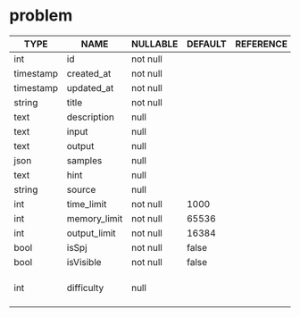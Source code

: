 # problem

TYPE | NAME | NULLABLE | DEFAULT | REFERENCE | COMMENT
---|---|---|---|---|---
int | id | not null | | |
timestamp | created_at | not null | | |
timestamp | updated_at | not null | | |
string | title | not null | | |
text | description | null | | |
text | input | null | | |
text | output | null | | |
json | samples | null | | |
text | hint | null | | |
string | source | null | | |
int | time_limit | not null | 1000 | | MS
int | memory_limit | not null | 65536 | | KB
int | output_limit | not null | 16384 | | KB
bool | isSpj | not null | false | |
bool | isVisible | not null | false | |
int | difficulty | null | | | 1 ~ 5; 0 and null for not certain
